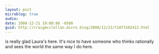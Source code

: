 ```yaml
---
layout: post
microblog: true
audio: 
date: 2008-12-21 19:00:00 -0500
guid: http://craigmcclellan.micro.blog/2008/12/22/t1071502413.html
---
```

is really glad Laura's here.  It's nice to have someone who thinks rationally and sees the world the same way I do here.
